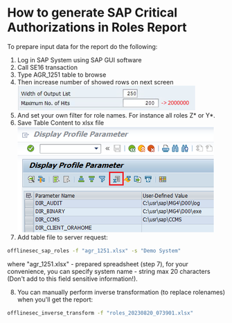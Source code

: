 # How to generate SAP Critical Authorizations in Roles Report
To prepare input data for the report do the following:
1. Log in SAP System using SAP GUI software
2. Call SE16 transaction
3. Type AGR_1251 table to browse
4. Then increase number of showed rows on next screen<br />
![Screenshot](./img/increase_number.png)
5. And set your own filter for role names. For instance all roles Z* or Y*.
6. Save Table Content to xlsx file <br />
![Screenshot](./img/rsparam_save.png)
7. Add table file to server request:
```sh
offlinesec_sap_roles -f "agr_1251.xlsx" -s "Demo System"
```
where "agr_1251.xlsx" - prepared spreadsheet (step 7), for your convenience, you can specify system name - string max 20 characters (Don't add to this field sensitive information!).

8. You can manually perform inverse transformation (to replace rolenames) when you'll get the report:
```sh
offlinesec_inverse_transform -f "roles_20230820_073901.xlsx"
```